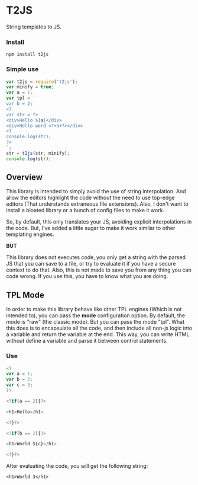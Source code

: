 # T2JS
String templates to JS.

### Install
```
npm install t2js
```

### Simple use
```js
var t2js = require('t2js');
var minify = true;
var a = 1;
var tpl = `
var b = 2;
<?
var str = ?>
<div>Hello ${a}</div>
<div>Hello word <?+b+?></div>
<?
console.log(str);
?>
`;
str = t2js(str, minify);
console.log(str);
```

## Overview
This library is intended to simply avoid the use of string interpolation. And allow the editors highlight the code without the need to use top-edge editors (That understands extraneous file extensions).
Also, I don't want to install a bloated library or a bunch of config files to make it work.

So, by default, this only translates your JS, avoiding explicit interpolations in the code. But, I've added a little sugar to make it work similar to other templating engines.

**BUT**

This library does not executes code, you only get a string with the parsed JS that you can save to a file, or try to evaluate it if you have a secure context to do that.
Also, this is not made to save you from any thing you can code wrong.
If you use this, you have to know what you are doing.


## TPL Mode
In order to make this library behave like other TPL engines (Which is not intended to), you can pass the **mode** configuration option.
By default, the mode is "raw" (the classic mode).
But you can pass the mode "tpl". What this does is to encapsulate all the code, and then include all non-js logic into a variable and return the variable at the end.
This way, you can write HTML without define a variable and parse it between control statements.

### Use
```js
<?
var a = 1;
var b = 2;
var c = 3;
?>

<?if(a == 2){?>

<h1>Hello</h1>

<?}?>

<?if(b == 2){?>

<h1>World ${c}</h1>

<?}?>
```

After evaluating the code, you will get the following string:
```
<h1>World 3</h1>
```
